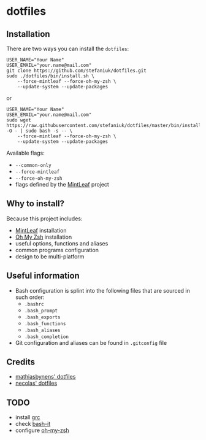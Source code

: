 dotfiles
========

Installation
------------

There are two ways you can install the `dotfiles`:

    USER_NAME="Your Name"
    USER_EMAIL="your.name@mail.com"
    git clone https://github.com/stefaniuk/dotfiles.git
    sudo ./dotfiles/bin/install.sh \
        --force-mintleaf --force-oh-my-zsh \
        --update-system --update-packages

or

    USER_NAME="Your Name"
    USER_EMAIL="your.name@mail.com"
    sudo wget https://raw.githubusercontent.com/stefaniuk/dotfiles/master/bin/install.sh -O - | sudo bash -s -- \
        --force-mintleaf --force-oh-my-zsh \
        --update-system --update-packages

Available flags:

 - `--common-only`
 - `--force-mintleaf`
 - `--force-oh-my-zsh`
 - flags defined by the [MintLeaf](https://github.com/stefaniuk/mintleaf) project

Why to install?
---------------

Because this project includes:

 * [MintLeaf](https://github.com/stefaniuk/mintleaf) installation
 * [Oh My Zsh](https://github.com/robbyrussell/oh-my-zsh) installation
 * useful options, functions and aliases
 * common programs configuration
 * design to be multi-platform

Useful information
------------------

 * Bash configuration is splint into the following files that are sourced in such order:
     - `.bashrc`
     - `.bash_prompt`
     - `.bash_exports`
     - `.bash_functions`
     - `.bash_aliases`
     - `.bash_completion`
 * Git configuration and aliases can be found in `.gitconfig` file

Credits
-------

 * [mathiasbynens' dotfiles](https://github.com/mathiasbynens/dotfiles)
 * [necolas' dotfiles](https://github.com/necolas/dotfiles)

TODO
----

 * install [grc](http://korpus.juls.savba.sk/~garabik/software/grc.html)
 * check [bash-it](https://github.com/revans/bash-it)
 * configure [oh-my-zsh](https://github.com/robbyrussell/oh-my-zsh)
